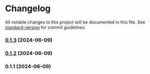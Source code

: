 # Changelog

All notable changes to this project will be documented in this file. See [standard-version](https://github.com/conventional-changelog/standard-version) for commit guidelines.

### [0.1.3](https://github.com/abraham-ukachi/ab-nextjs-fonts/compare/v0.1.2...v0.1.3) (2024-06-09)

### [0.1.2](https://github.com/abraham-ukachi/ab-nextjs-fonts/compare/v0.1.1...v0.1.2) (2024-06-09)

### 0.1.1 (2024-06-09)
